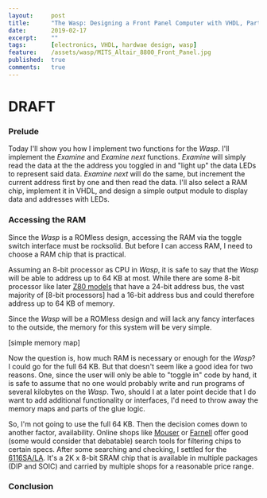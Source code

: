 ```yaml
---
layout:     post
title:      "The Wasp: Designing a Front Panel Computer with VHDL, Part 2"
date:       2019-02-17
excerpt:    ""
tags:       [electronics, VHDL, hardwae design, wasp]
feature:    /assets/wasp/MITS_Altair_8800_Front_Panel.jpg
published:  true
comments:   true
---
```

# DRAFT

### Prelude
Today I'll show you how I implement two functions for the *Wasp*. I'll implement the *Examine* and *Examine next* functions. *Examine* will simply read the data at the the address you toggled in and "light up" the data LEDs to represent said data. *Examine next* will do the same, but increment the current address first by one and then read the data. I'll also select a RAM chip, implement it in VHDL, and design a simple output module to display data and addresses with LEDs.

### Accessing the RAM
Since the *Wasp* is a ROMless design, accessing the RAM via the toggle switch interface must be rocksolid. But before I can access RAM, I need to choose a RAM chip that is practical.

Assuming an 8-bit processor as CPU in *Wasp*, it is safe to say that the *Wasp* will be able to address up to 64 KB at most. While there are some 8-bit processor like later [Z80 models][10] that have a 24-bit address bus, the vast majority of [8-bit processors] had a 16-bit address bus and could therefore address up to 64 KB of memory.

Since the *Wasp* will be a ROMless design and will lack any fancy interfaces to the outside, the memory for this system will be very simple.

[simple memory map]

Now the question is, how much RAM is necessary or enough for the *Wasp*? I could go for the full 64 KB. But that doesn't seem like a good idea for two reasons. One, since the  user will only be able to "toggle in" code by hand, it is safe to assume that no one would probably write and run programs of several kilobytes on the *Wasp*. Two, should I at a later point decide that I do want to add additional functionality or interfaces, I'd need to throw away the memory maps and parts of the glue logic.

So, I'm not going to use the full 64 KB. Then the decision comes down to another factor, availability. Online shops like [Mouser][11] or [Farnell][12] offer good (some would consider that debatable) search tools for filtering chips to certain specs. After some searching and checking, I settled for the [6116SA/LA][7]. It's a 2K x 8-bit SRAM chip that is available in multiple packages (DIP and SOIC) and carried by multiple shops for a reasonable price range.

### Conclusion


[1]: https://en.wikipedia.org/wiki/Altair_8800
[2]: https://en.wikipedia.org/wiki/VHDL
[3]: https://en.wikipedia.org/wiki/Hardware_description_language
[4]: http://www.ti.com/lit/ds/symlink/sn74ahc573.pdf
[5]: http://www.jhdl.org
[6]: http://www.myhdl.org
[7]: https://www.idt.com/document/dst/6116sala-data-sheet
[8]: https://en.wikipedia.org/wiki/MOS_Technology_6502
[9]: https://en.wikipedia.org/wiki/Motorola_6809
[10]: https://en.wikipedia.org/wiki/Zilog_Z80
[11]: https://www.mouser.com
[12]: https://www.farnell.com
[13]: https://lauri.xn--vsandi-pxa.com/hdl/ghdl.html
[14]: https://github.com/pjcuadra/ghdl_sample_project
